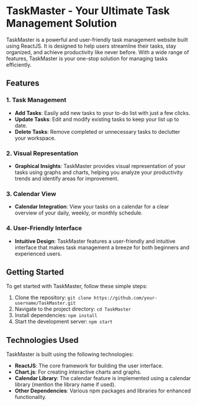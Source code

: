# TaskMaster - Your Ultimate Task Management Solution

TaskMaster is a powerful and user-friendly task management website built using ReactJS. It is designed to help users streamline their tasks, stay organized, and achieve productivity like never before. With a wide range of features, TaskMaster is your one-stop solution for managing tasks efficiently.

## Features

### 1. Task Management
- **Add Tasks**: Easily add new tasks to your to-do list with just a few clicks.
- **Update Tasks**: Edit and modify existing tasks to keep your list up to date.
- **Delete Tasks**: Remove completed or unnecessary tasks to declutter your workspace.

### 2. Visual Representation
- **Graphical Insights**: TaskMaster provides visual representation of your tasks using graphs and charts, helping you analyze your productivity trends and identify areas for improvement.
  
### 3. Calendar View
- **Calendar Integration**: View your tasks on a calendar for a clear overview of your daily, weekly, or monthly schedule.
  
### 4. User-Friendly Interface
- **Intuitive Design**: TaskMaster features a user-friendly and intuitive interface that makes task management a breeze for both beginners and experienced users.

## Getting Started

To get started with TaskMaster, follow these simple steps:

1. Clone the repository: `git clone https://github.com/your-username/TaskMaster.git`
2. Navigate to the project directory: `cd TaskMaster`
3. Install dependencies: `npm install`
4. Start the development server: `npm start`

## Technologies Used

TaskMaster is built using the following technologies:

- **ReactJS**: The core framework for building the user interface.
- **Chart.js**: For creating interactive charts and graphs.
- **Calendar Library**: The calendar feature is implemented using a calendar library (mention the library name if used).
- **Other Dependencies**: Various npm packages and libraries for enhanced functionality.

